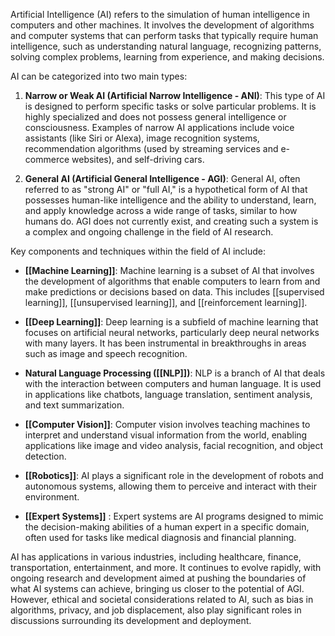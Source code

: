 Artificial Intelligence (AI) refers to the simulation of human intelligence in computers and other machines. It involves the development of algorithms and computer systems that can perform tasks that typically require human intelligence, such as understanding natural language, recognizing patterns, solving complex problems, learning from experience, and making decisions.

AI can be categorized into two main types:

1. **Narrow or Weak AI (Artificial Narrow Intelligence - ANI)**: This type of AI is designed to perform specific tasks or solve particular problems. It is highly specialized and does not possess general intelligence or consciousness. Examples of narrow AI applications include voice assistants (like Siri or Alexa), image recognition systems, recommendation algorithms (used by streaming services and e-commerce websites), and self-driving cars.
    
2. **General AI (Artificial General Intelligence - AGI)**: General AI, often referred to as "strong AI" or "full AI," is a hypothetical form of AI that possesses human-like intelligence and the ability to understand, learn, and apply knowledge across a wide range of tasks, similar to how humans do. AGI does not currently exist, and creating such a system is a complex and ongoing challenge in the field of AI research.
    

Key components and techniques within the field of AI include:

- **[[Machine Learning]]**: Machine learning is a subset of AI that involves the development of algorithms that enable computers to learn from and make predictions or decisions based on data. This includes [[supervised learning]], [[unsupervised learning]], and [[reinforcement learning]].
    
- **[[Deep Learning]]**: Deep learning is a subfield of machine learning that focuses on artificial neural networks, particularly deep neural networks with many layers. It has been instrumental in breakthroughs in areas such as image and speech recognition.
    
- **Natural Language Processing ([[NLP]])**: NLP is a branch of AI that deals with the interaction between computers and human language. It is used in applications like chatbots, language translation, sentiment analysis, and text summarization.
    
- **[[Computer Vision]]**: Computer vision involves teaching machines to interpret and understand visual information from the world, enabling applications like image and video analysis, facial recognition, and object detection.
    
- **[[Robotics]]**: AI plays a significant role in the development of robots and autonomous systems, allowing them to perceive and interact with their environment.
    
- **[[Expert Systems]]** : Expert systems are AI programs designed to mimic the decision-making abilities of a human expert in a specific domain, often used for tasks like medical diagnosis and financial planning.
    


AI has applications in various industries, including healthcare, finance, transportation, entertainment, and more. It continues to evolve rapidly, with ongoing research and development aimed at pushing the boundaries of what AI systems can achieve, bringing us closer to the potential of AGI. However, ethical and societal considerations related to AI, such as bias in algorithms, privacy, and job displacement, also play significant roles in discussions surrounding its development and deployment.